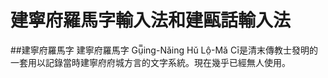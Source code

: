 # 建寧府羅馬字輸入法和建甌話輸入法
##建寧府羅馬字
建寧府羅馬字 Gṳ̿ing-Nǎing Hǔ Lô̤-Mǎ Cī是清末傳教士發明的一套用以記錄當時建寧府府城方言的文字系統。現在幾乎已經無人使用。

